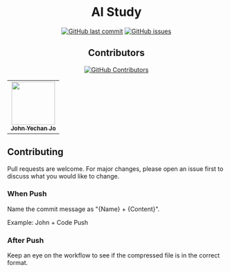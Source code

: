 <div align="center">
<h1>AI Study</h1>
  
[![GitHub last commit](https://img.shields.io/github/last-commit/JohnYechanJo/AI-Study)](https://github.com/JohnYechanJo/Medical-AI-Study/commits/main)
[![GitHub issues](https://img.shields.io/github/issues/JohnYechanJo/AI-Study)](https://github.com/JohnYechanJo/AI-Study/issues)
<br>
## Contributors

[![GitHub Contributors](https://img.shields.io/github/contributors-anon/JohnYechanJo/AI-Study)](https://github.com/JohnYechanJo/AI-Study/graphs/contributors)

<table>
  <tr>
    <td align="center"><a href="https://github.com/JohnYechanJo"><img src="https://avatars.githubusercontent.com/u/131790222?v=4" width="100px;" alt=""/><br /><sub><b>John Yechan Jo</b></sub></a><br /></td>
    </tr>
</table>


</div>

## Contributing

Pull requests are welcome. For major changes, please open an issue first to discuss what you would like to change.

### When Push

Name the commit message as "{Name} + {Content}".

Example: John + Code Push

### After Push

Keep an eye on the workflow to see if the compressed file is in the correct format.

